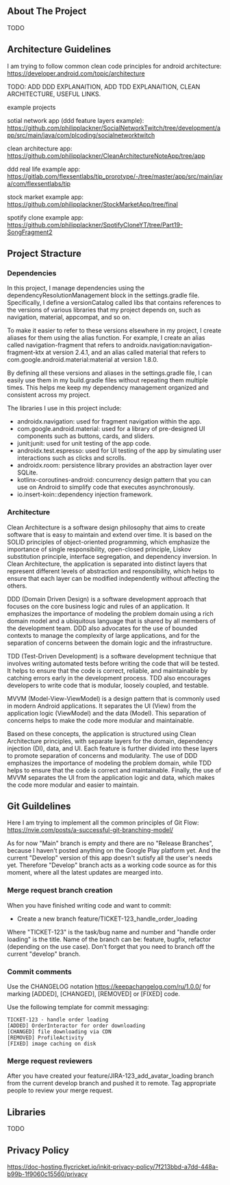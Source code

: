 ## About The Project

TODO

## Architecture Guidelines 
I am trying to follow common clean code principles for android architecture: https://developer.android.com/topic/architecture

TODO: ADD DDD EXPLANAITION, ADD TDD EXPLANAITION, CLEAN ARCHITECTURE, USEFUL LINKS.

example projects

sotial network app (ddd feature layers example): https://github.com/philipplackner/SocialNetworkTwitch/tree/development/app/src/main/java/com/plcoding/socialnetworktwitch

clean architecture app: https://github.com/philipplackner/CleanArchitectureNoteApp/tree/app 

ddd real life example app: https://gitlab.com/flexsentlabs/tip_prorotype/-/tree/master/app/src/main/java/com/flexsentlabs/tip 

stock market example app: https://github.com/philipplackner/StockMarketApp/tree/final

spotify clone example app: https://github.com/philipplackner/SpotifyCloneYT/tree/Part19-SongFragment2

## Project Stracture

### Dependencies

In this project, I manage dependencies using the dependencyResolutionManagement block in the settings.gradle file. Specifically, I define a versionCatalog called libs that contains references to the versions of various libraries that my project depends on, such as navigation, material, appcompat, and so on.

To make it easier to refer to these versions elsewhere in my project, I create aliases for them using the alias function. For example, I create an alias called navigation-fragment that refers to androidx.navigation:navigation-fragment-ktx at version 2.4.1, and an alias called material that refers to com.google.android.material:material at version 1.8.0.

By defining all these versions and aliases in the settings.gradle file, I can easily use them in my build.gradle files without repeating them multiple times. This helps me keep my dependency management organized and consistent across my project.

The libraries I use in this project include:

 * androidx.navigation: used for fragment navigation within the app.
 * com.google.android.material: used for a library of pre-designed UI components such as buttons, cards, and sliders.
 * junit:junit: used for unit testing of the app code.
 * androidx.test.espresso: used for UI testing of the app by simulating user interactions such as clicks and scrolls.
 * androidx.room: persistence library provides an abstraction layer over SQLite.
 * kotlinx-coroutines-android: concurrency design pattern that you can use on Android to simplify code that executes asynchronously.
 * io.insert-koin::dependency injection framework.

### Architecture

Clean Architecture is a software design philosophy that aims to create software that is easy to maintain and extend over time. It is based on the SOLID principles of object-oriented programming, which emphasize the importance of single responsibility, open-closed principle, Liskov substitution principle, interface segregation, and dependency inversion. In Clean Architecture, the application is separated into distinct layers that represent different levels of abstraction and responsibility, which helps to ensure that each layer can be modified independently without affecting the others.

DDD (Domain Driven Design) is a software development approach that focuses on the core business logic and rules of an application. It emphasizes the importance of modeling the problem domain using a rich domain model and a ubiquitous language that is shared by all members of the development team. DDD also advocates for the use of bounded contexts to manage the complexity of large applications, and for the separation of concerns between the domain logic and the infrastructure.

TDD (Test-Driven Development) is a software development technique that involves writing automated tests before writing the code that will be tested. It helps to ensure that the code is correct, reliable, and maintainable by catching errors early in the development process. TDD also encourages developers to write code that is modular, loosely coupled, and testable.

MVVM (Model-View-ViewModel) is a design pattern that is commonly used in modern Android applications. It separates the UI (View) from the application logic (ViewModel) and the data (Model). This separation of concerns helps to make the code more modular and maintainable.

Based on these concepts, the application is structured using Clean Architecture principles, with separate layers for the domain, dependency injection (DI), data, and UI. Each feature is further divided into these layers to promote separation of concerns and modularity. The use of DDD emphasizes the importance of modeling the problem domain, while TDD helps to ensure that the code is correct and maintainable. Finally, the use of MVVM separates the UI from the application logic and data, which makes the code more modular and easier to maintain.

## Git Guildelines 
Here I am trying to implement all the common principles of Git Flow: https://nvie.com/posts/a-successful-git-branching-model/

As for now "Main" branch is empty and there are no "Release Branches", because I haven't posted anything on the Google Play platform yet. And the current "Develop" version of this app doesn't sutisfy all the user's needs yet. Therefore "Develop" branch acts as a working code source as for this moment, where all the latest updates are mearged into.

### Merge request branch creation

When you have finished writing code and want to commit:

- Create a new branch feature/TICKET-123_handle_order_loading

Where "TICKET-123" is the task/bug name and number and "handle order loading" is the title. 
Name of the branch can be: feature, bugfix, refactor (depending on the use case).
Don't forget that you need to branch off the current "develop" branch.
 
### Commit comments
 
Use the CHANGELOG notation https://keepachangelog.com/ru/1.0.0/ for marking [ADDED], [CHANGED], 
[REMOVED] or [FIXED] code.

Use the following template for commit messaging: 
```
TICKET-123 - handle order loading
[ADDED] OrderInteractor for order downloading
[CHANGED] file downloading via CDN
[REMOVED] ProfileActivity
[FIXED] image caching on disk
````

### Merge request reviewers

After you have created your feature/JIRA-123_add_avatar_loading branch from the current develop branch 
and pushed it to remote. Tag appropriate people to review your merge request.

## Libraries 

TODO

## Privacy Policy

https://doc-hosting.flycricket.io/inkit-privacy-policy/7f213bbd-a7dd-448a-b99b-1f9060c15560/privacy
